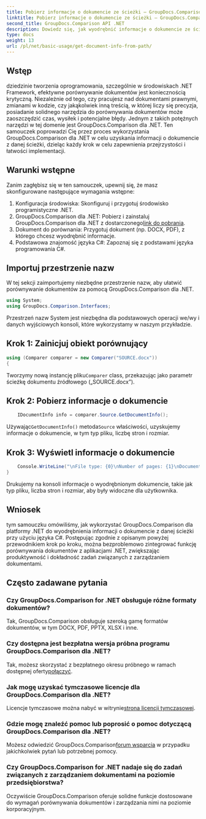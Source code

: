 ```yaml
---
title: Pobierz informacje o dokumencie ze ścieżki — GroupDocs.Comparison dla platformy .NET
linktitle: Pobierz informacje o dokumencie ze ścieżki — GroupDocs.Comparison dla platformy .NET
second_title: GroupDocs.Comparison API .NET
description: Dowiedz się, jak wyodrębnić informacje o dokumencie ze ścieżki za pomocą GroupDocs.Comparison dla .NET. Proste kroki do wydajnego zarządzania dokumentami w języku C#.
type: docs
weight: 13
url: /pl/net/basic-usage/get-document-info-from-path/
---
```

## Wstęp
dziedzinie tworzenia oprogramowania, szczególnie w środowiskach .NET Framework, efektywne porównywanie dokumentów jest koniecznością krytyczną. Niezależnie od tego, czy pracujesz nad dokumentami prawnymi, zmianami w kodzie, czy jakąkolwiek inną treścią, w której liczy się precyzja, posiadanie solidnego narzędzia do porównywania dokumentów może zaoszczędzić czas, wysiłek i potencjalne błędy. Jednym z takich potężnych narzędzi w tej domenie jest GroupDocs.Comparison dla .NET. Ten samouczek poprowadzi Cię przez proces wykorzystania GroupDocs.Comparison dla .NET w celu uzyskania informacji o dokumencie z danej ścieżki, dzieląc każdy krok w celu zapewnienia przejrzystości i łatwości implementacji.
## Warunki wstępne
Zanim zagłębisz się w ten samouczek, upewnij się, że masz skonfigurowane następujące wymagania wstępne:
1. Konfiguracja środowiska: Skonfiguruj i przygotuj środowisko programistyczne .NET.
2.  GroupDocs.Comparison dla .NET: Pobierz i zainstaluj GroupDocs.Comparison dla .NET z dostarczonego[link do pobrania](https://releases.groupdocs.com/comparison/net/).
3. Dokument do porównania: Przygotuj dokument (np. DOCX, PDF), z którego chcesz wyodrębnić informacje.
4. Podstawowa znajomość języka C#: Zapoznaj się z podstawami języka programowania C#.

## Importuj przestrzenie nazw
W tej sekcji zaimportujemy niezbędne przestrzenie nazw, aby ułatwić porównywanie dokumentów za pomocą GroupDocs.Comparison dla .NET.
```csharp
using System;
using GroupDocs.Comparison.Interfaces;
```

Przestrzeń nazw System jest niezbędna dla podstawowych operacji we/wy i danych wyjściowych konsoli, które wykorzystamy w naszym przykładzie.

## Krok 1: Zainicjuj obiekt porównujący
```csharp
using (Comparer comparer = new Comparer("SOURCE.docx"))
{
```
 Tworzymy nową instancję pliku`Comparer` class, przekazując jako parametr ścieżkę dokumentu źródłowego („SOURCE.docx”).
## Krok 2: Pobierz informacje o dokumencie
```csharp
    IDocumentInfo info = comparer.Source.GetDocumentInfo();
```
 Używając`GetDocumentInfo()` metoda`Source` właściwości, uzyskujemy informacje o dokumencie, w tym typ pliku, liczbę stron i rozmiar.
## Krok 3: Wyświetl informacje o dokumencie
```csharp
    Console.WriteLine("\nFile type: {0}\nNumber of pages: {1}\nDocument size: {2} bytes", info.FileType, info.PageCount, info.Size);
}
```
Drukujemy na konsoli informacje o wyodrębnionym dokumencie, takie jak typ pliku, liczba stron i rozmiar, aby były widoczne dla użytkownika.

## Wniosek
tym samouczku omówiliśmy, jak wykorzystać GroupDocs.Comparison dla platformy .NET do wyodrębnienia informacji o dokumencie z danej ścieżki przy użyciu języka C#. Postępując zgodnie z opisanym powyżej przewodnikiem krok po kroku, można bezproblemowo zintegrować funkcję porównywania dokumentów z aplikacjami .NET, zwiększając produktywność i dokładność zadań związanych z zarządzaniem dokumentami.
## Często zadawane pytania
### Czy GroupDocs.Comparison for .NET obsługuje różne formaty dokumentów?
Tak, GroupDocs.Comparison obsługuje szeroką gamę formatów dokumentów, w tym DOCX, PDF, PPTX, XLSX i inne.
### Czy dostępna jest bezpłatna wersja próbna programu GroupDocs.Comparison dla .NET?
 Tak, możesz skorzystać z bezpłatnego okresu próbnego w ramach dostępnej oferty[połączyć](https://releases.groupdocs.com/).
### Jak mogę uzyskać tymczasowe licencje dla GroupDocs.Comparison dla .NET?
 Licencje tymczasowe można nabyć w witrynie[strona licencji tymczasowej](https://purchase.groupdocs.com/temporary-license/).
### Gdzie mogę znaleźć pomoc lub poprosić o pomoc dotyczącą GroupDocs.Comparison dla .NET?
 Możesz odwiedzić GroupDocs.Comparison[forum wsparcia](https://forum.groupdocs.com/c/comparison/12) w przypadku jakichkolwiek pytań lub potrzebnej pomocy.
### Czy GroupDocs.Comparison for .NET nadaje się do zadań związanych z zarządzaniem dokumentami na poziomie przedsiębiorstwa?
Oczywiście GroupDocs.Comparison oferuje solidne funkcje dostosowane do wymagań porównywania dokumentów i zarządzania nimi na poziomie korporacyjnym.